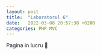 ```yaml
---
layout: post
title:  "Laboratorul 6"
date:   2022-03-08 20:57:38 +0200
categories: PHP MVC
---
```


Pagina in lucru 🚧